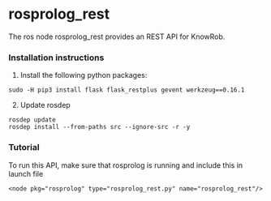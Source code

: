 rosprolog_rest
===

The ros node rosprolog_rest provides an REST API for KnowRob.

### Installation instructions

1. Install the following python packages:
```
sudo -H pip3 install flask flask_restplus gevent werkzeug==0.16.1
```

2. Update rosdep
```
rosdep update
rosdep install --from-paths src --ignore-src -r -y
```

### Tutorial

To run this API, make sure that rosprolog is running and include this in launch file
```
<node pkg="rosprolog" type="rosprolog_rest.py" name="rosprolog_rest"/>
```
